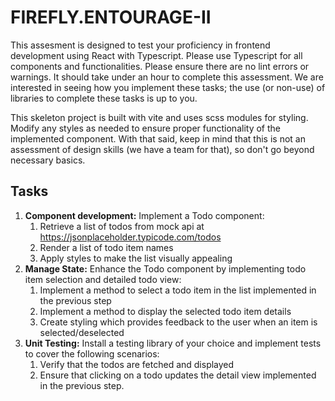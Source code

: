 # FIREFLY.ENTOURAGE-II

This assesment is designed to test your proficiency in frontend development using React with Typescript. Please use Typescript for all components and functionalities. Please ensure there are no lint errors or warnings. It should take under an hour to complete this assessment. We are interested in seeing how you implement these tasks; the use (or non-use) of libraries to complete these tasks is up to you. 

This skeleton project is built with vite and uses scss modules for styling. Modify any styles as needed to ensure proper functionality of the implemented component. With that said, keep in mind that this is not an assessment of design skills (we have a team for that), so don't go beyond necessary basics.

## Tasks

1. **Component development:** Implement a Todo component:
	1. Retrieve a list of todos from mock api at https://jsonplaceholder.typicode.com/todos
	1. Render a list of todo item names
	1. Apply styles to make the list visually appealing
1. **Manage State:** Enhance the Todo component by implementing todo item selection and detailed todo view:
	1. Implement a method to select a todo item in the list implemented in the previous step
	1. Implement a method to display the selected todo item details 
	1. Create styling which provides feedback to the user when an item is selected/deselected
1. **Unit Testing:** Install a testing library of your choice and implement tests to cover the following scenarios:
	1. Verify that the todos are fetched and displayed
	1. Ensure that clicking on a todo updates the detail view implemented in the previous step.


